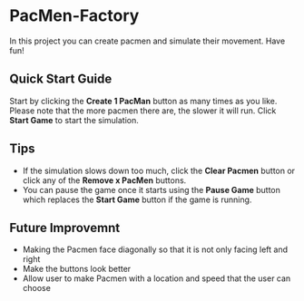 # PacMen-Factory
In this project you can create pacmen and simulate their movement. Have fun!

## Quick Start Guide
Start by clicking the **Create 1 PacMan** button as many times as you like. Please note that the more pacmen there are, the slower it will run. Click **Start Game** to start the simulation.

## Tips
- If the simulation slows down too much, click the **Clear Pacmen** button or click any of the **Remove x PacMen** buttons.
- You can pause the game once it starts using the **Pause Game** button which replaces the **Start Game** button if the game is running.

## Future Improvemnt
- Making the Pacmen face diagonally so that it is not only facing left and right
- Make the buttons look better
- Allow user to make Pacmen with a location and speed that the user can choose

